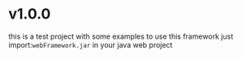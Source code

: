 # v1.0.0
this is a test project with some examples
to use this framework just import:``webFramework.jar`` in your java web project
